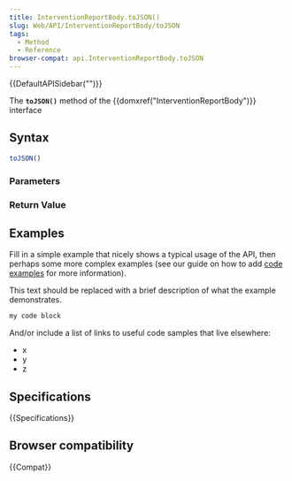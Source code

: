 ```yaml
---
title: InterventionReportBody.toJSON()
slug: Web/API/InterventionReportBody/toJSON
tags:
  - Method
  - Reference
browser-compat: api.InterventionReportBody.toJSON
---
```

{{DefaultAPISidebar("")}}

The **`toJSON()`** method of the {{domxref("InterventionReportBody")}} interface 

## Syntax

```js
toJSON()
```

### Parameters



### Return Value



## Examples

Fill in a simple example that nicely shows a typical usage of the API, then perhaps some more complex examples (see our guide on how to add [code examples](/en-US/docs/MDN/Contribute/Structures/Code_examples) for more information).

This text should be replaced with a brief description of what the example demonstrates.

```js
my code block
```

And/or include a list of links to useful code samples that live elsewhere:

*   x
*   y
*   z

## Specifications

{{Specifications}}

## Browser compatibility

{{Compat}}

